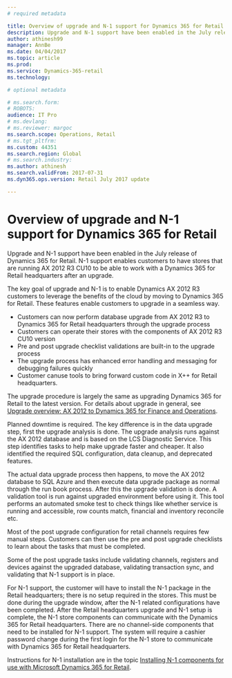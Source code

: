 ```yaml
---
# required metadata

title: Overview of upgrade and N-1 support for Dynamics 365 for Retail 
description: Upgrade and N-1 support have been enabled in the July release of Dynamics 365 for Retail. N-1 support enables customers to have stores that are running AX 2012 R3 CU10 to be able to work with a Dynamics 365 for Retail headquarters after an upgrade. 
author: athinesh99
manager: AnnBe
ms.date: 04/04/2017
ms.topic: article
ms.prod: 
ms.service: Dynamics-365-retail
ms.technology: 

# optional metadata

# ms.search.form: 
# ROBOTS: 
audience: IT Pro
# ms.devlang: 
# ms.reviewer: margoc
ms.search.scope: Operations, Retail
# ms.tgt_pltfrm: 
ms.custom: 44351
ms.search.region: Global
# ms.search.industry: 
ms.author: athinesh
ms.search.validFrom: 2017-07-31
ms.dyn365.ops.version: Retail July 2017 update

---
```


# Overview of upgrade and N-1 support for Dynamics 365 for Retail

Upgrade and N-1 support have been enabled in the July release of Dynamics 365 for Retail. N-1 support enables customers to have stores that are running AX 2012 R3 CU10 to be able to work with a Dynamics 365 for Retail headquarters after an upgrade. 

The key goal of upgrade and N-1 is to enable Dynamics AX 2012 R3 customers to leverage the benefits of the cloud by moving to Dynamics 365 for Retail. These features enable customers to upgrade in a seamless way. 
- Customers can now perform database upgrade from AX 2012 R3 to Dynamics 365 for Retail headquarters through the upgrade process 
- Customers can operate their stores with the components of AX 2012 R3 CU10 version 
- Pre and post upgrade checklist validations are built-in to the upgrade process
- The upgrade process has enhanced error handling and messaging for debugging failures quickly
- Customer canuse tools to bring forward custom code in X++ for Retail headquarters.

The upgrade procedure is largely the same as upgrading Dynamics 365 for Retail to the latest version. For details about upgrade in general, see [Upgrade overview: AX 2012 to Dynamics 365 for Finance and Operations](dynamics635/operations/dev-itpro/migration-upgrade/upgrade-ax-2012).

Planned downtime is required. The key difference is in the data upgrade step, first the upgrade analysis is done. The upgrade analysis runs against the AX 2012 database and is based on the LCS Diagnostic Service. This step identifies tasks to help make upgrade faster and cheaper. It also identified the required SQL configuration, data cleanup, and deprecated features.
  
The actual data upgrade process then happens, to move the AX 2012 database to SQL Azure and then execute data upgrade package as normal through the run book process. After this the upgrade validation is done. A validation tool is run against upgraded environment before using it. This tool performs an automated smoke test to check things like whether service is running and accessible, row counts match, financial and inventory reconcile etc.
 
Most of the post upgrade configuration for retail channels requires few manual steps. Customers can then use the pre and post upgrade checklists to learn about the tasks that must be completed. 

Some of the post upgrade tasks include validating channels, registers and devices against the upgraded database, validating transaction sync, and validating that N-1 support is in place.
 
For N-1 support, the customer will have to install the N-1 package in the Retail headquarters; there is no setup required in the stores. This must be done during the upgrade window, after the N-1 related configurations have been completed. After the Retail headquarters upgrade and N-1 setup is complete, the N-1 store components can communicate with the Dynamics 365 for Retail headquarters. There are no channel-side components that need to be installed for N-1 support. The system will require a cashier password change during the first login for the N-1 store to communicate with  Dynamics 365 for Retail headquarters.  
 
Instructions for N-1 installation are in the topic [Installing N-1 components for use with Microsoft Dynamics 365 for Retail](n-1-installation-configuration.md).
